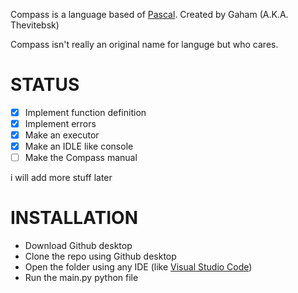 Compass is a language based of [Pascal](https://en.wikipedia.org/wiki/Pascal_(programming_language)). Created by Gaham (A.K.A. Thevitebsk)

Compass isn't really an original name for languge but who cares.

# STATUS
- [X] Implement function definition
- [X] Implement errors
- [X] Make an executor
- [X] Make an IDLE like console
- [ ] Make the Compass manual

i will add more stuff later

# INSTALLATION

* Download Github desktop
* Clone the repo using Github desktop
* Open the folder using any IDE (like [Visual Studio Code](https://code.visualstudio.com/))
* Run the main.py python file
